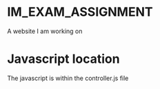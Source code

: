 # IM_EXAM_ASSIGNMENT

A website I am working on

# Javascript location

The javascript is within the controller.js file
